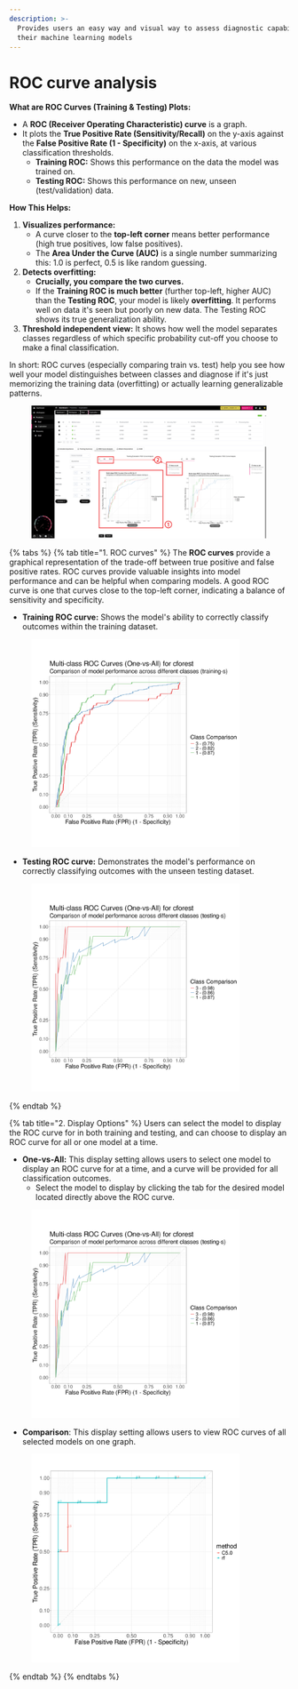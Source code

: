 ```yaml
---
description: >-
  Provides users an easy way and visual way to assess diagnostic capabilities of
  their machine learning models
---
```


# ROC curve analysis

**What are ROC Curves (Training & Testing) Plots:**

* A **ROC (Receiver Operating Characteristic) curve** is a graph.
* It plots the **True Positive Rate (Sensitivity/Recall)** on the y-axis against the **False Positive Rate (1 - Specificity)** on the x-axis, at various classification thresholds.
  * **Training ROC:** Shows this performance on the data the model was trained on.
  * **Testing ROC:** Shows this performance on new, unseen (test/validation) data.

**How This Helps:**

1. **Visualizes performance:**
   * A curve closer to the **top-left corner** means better performance (high true positives, low false positives).
   * The **Area Under the Curve (AUC)** is a single number summarizing this: 1.0 is perfect, 0.5 is like random guessing.
2. **Detects overfitting:**
   * **Crucially, you compare the two curves.**
   * If the **Training ROC is much better** (further top-left, higher AUC) than the **Testing ROC**, your model is likely **overfitting**. It performs well on data it's seen but poorly on new data. The Testing ROC shows its true generalization ability.
3. **Threshold independent view:** It shows how well the model separates classes regardless of which specific probability cut-off you choose to make a final classification.

In short: ROC curves (especially comparing train vs. test) help you see how well your model distinguishes between classes and diagnose if it's just memorizing the training data (overfitting) or actually learning generalizable patterns.

<figure><img src="../../../.gitbook/assets/ROC curve_Main_annotated_v2.png" alt=""><figcaption></figcaption></figure>

{% tabs %}
{% tab title="1. ROC curves" %}
The **ROC curves** provide a graphical representation of the trade-off between true positive and false positive rates. ROC curves provide valuable insights into model performance and can be helpful when comparing models. A good ROC curve is one that curves close to the top-left corner, indicating a balance of sensitivity and specificity.

* **Training ROC curve:** Shows the model's ability to correctly classify outcomes within the training dataset.

<figure><img src="../../../.gitbook/assets/Training_auc_roc_cforest.png" alt="" width="375"><figcaption></figcaption></figure>

* **Testing ROC curve:** Demonstrates the model's performance on correctly classifying outcomes with the unseen testing dataset.

<figure><img src="../../../.gitbook/assets/Testing_auc_roc_cforest.png" alt="" width="375"><figcaption></figcaption></figure>
{% endtab %}

{% tab title="2. Display Options" %}
Users can select the model to display the ROC curve for in both training and testing, and can choose to display an ROC curve for all or one model at a time.

* **One-vs-All:** This display setting allows users to select one model to display an ROC curve for at a time, and a curve will be provided for all classification outcomes.
  * Select the model to display by clicking the tab for the desired model located directly above the ROC curve.

<figure><img src="../../../.gitbook/assets/Testing_auc_roc_cforest.png" alt="" width="375"><figcaption></figcaption></figure>

* **Comparison**: This display setting allows users to view ROC curves of all selected models on one graph.

<figure><img src="../../../.gitbook/assets/ROC Curve_Comparison_v2.png" alt="" width="375"><figcaption></figcaption></figure>
{% endtab %}
{% endtabs %}

